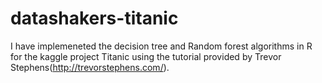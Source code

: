 datashakers-titanic
===================

I have implemeneted the decision tree and Random forest algorithms in R for the kaggle project Titanic
using the tutorial provided by Trevor Stephens(http://trevorstephens.com/).

